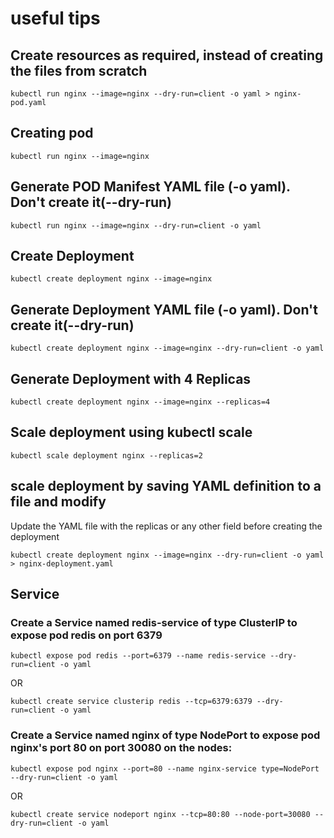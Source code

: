 # useful tips
##  Create resources as required, instead of creating the files from scratch
```
kubectl run nginx --image=nginx --dry-run=client -o yaml > nginx-pod.yaml
```
## Creating pod

```
kubectl run nginx --image=nginx 
```
## Generate POD Manifest YAML file (-o yaml). Don't create it(--dry-run)
```
kubectl run nginx --image=nginx --dry-run=client -o yaml
```

## Create Deployment 
```
kubectl create deployment nginx --image=nginx
```
## Generate Deployment YAML file (-o yaml). Don't create it(--dry-run)
```
kubectl create deployment nginx --image=nginx --dry-run=client -o yaml
```
## Generate Deployment with 4 Replicas
```
kubectl create deployment nginx --image=nginx --replicas=4 
```
## Scale deployment using kubectl scale
```
kubectl scale deployment nginx --replicas=2
```
## scale deployment by saving  YAML definition to a file and modify
Update the YAML file with the replicas or any other field before creating the deployment
```
kubectl create deployment nginx --image=nginx --dry-run=client -o yaml  > nginx-deployment.yaml
```
## Service
### Create a Service named redis-service of type ClusterIP to expose pod redis on port 6379
```
kubectl expose pod redis --port=6379 --name redis-service --dry-run=client -o yaml
```
OR

```
kubectl create service clusterip redis --tcp=6379:6379 --dry-run=client -o yaml
```
### Create a Service named nginx of type NodePort to expose pod nginx's port 80 on port 30080 on the nodes:
```
kubectl expose pod nginx --port=80 --name nginx-service type=NodePort --dry-run=client -o yaml
```
OR
```
kubectl create service nodeport nginx --tcp=80:80 --node-port=30080 --dry-run=client -o yaml
```